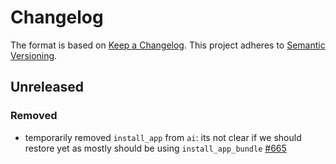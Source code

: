 # Changelog
The format is based on [Keep a Changelog](https://keepachangelog.com/en/1.0.0/).
This project adheres to [Semantic Versioning](https://semver.org/spec/v2.0.0.html).

## Unreleased

### Removed
- temporarily removed `install_app` from `ai`: its not clear if we should restore yet as mostly should be using `install_app_bundle` [#665](https://github.com/AIngleLab/aingle/pull/665)
